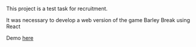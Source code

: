 This project is a test task for recruitment.

It was necessary to develop a web version of the game Barley Break using React

Demo [here](https://deshaser.github.io/testBarleyBreak/build/)
